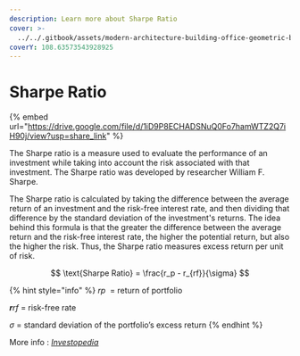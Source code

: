 ```yaml
---
description: Learn more about Sharpe Ratio
cover: >-
  ../../.gitbook/assets/modern-architecture-building-office-geometric-blue-2560x1440-6640.jpeg
coverY: 108.63573543928925
---
```


# Sharpe Ratio

{% embed url="https://drive.google.com/file/d/1iD9P8ECHADSNuQ0Fo7hamWTZ2Q7iH90j/view?usp=share_link" %}

The Sharpe ratio is a measure used to evaluate the performance of an investment while taking into account the risk associated with that investment. The Sharpe ratio was developed by researcher William F. Sharpe.

The Sharpe ratio is calculated by taking the difference between the average return of an investment and the risk-free interest rate, and then dividing that difference by the standard deviation of the investment's returns. The idea behind this formula is that the greater the difference between the average return and the risk-free interest rate, the higher the potential return, but also the higher the risk. Thus, the Sharpe ratio measures excess return per unit of risk.

$$
\text{Sharpe Ratio} = \frac{r_p - r_{rf}}{\sigma}
$$

{% hint style="info" %}
_rp_ ​ = return of portfolio

_**r**rf_ ​= risk-free rate&#x20;

_σ​_ = standard deviation of the portfolio’s excess return&#x20;
{% endhint %}

More info : [_Investopedia_](https://www.investopedia.com/terms/s/sharperatio.asp)

<figure><img src="../../.gitbook/assets/Capture d’écran 2023-11-04 à 16.02.37.png" alt=""><figcaption></figcaption></figure>
